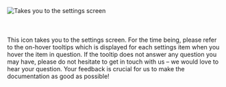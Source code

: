 <img class="cth-icon-large" src="/icons/settings32.png" title="Takes you to the settings screen">
<br><br><br><br>
This icon takes you to the settings screen. For the time being, please refer to the on-hover tooltips which is displayed for each settings item when you hover the item in question. If the tooltip does not answer any question you may have, please do not hesitate to get in touch with us – we would love to hear your question. Your feedback is crucial for us to make the documentation as good as possible!